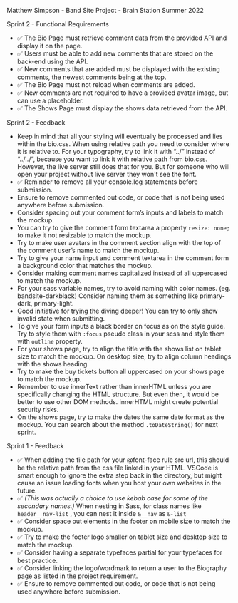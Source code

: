 Matthew Simpson - Band Site Project - Brain Station
Summer 2022

Sprint 2 - Functional Requirements

- ✅ The Bio Page must retrieve comment data from the provided API and display it on the page.
- ✅ Users must be able to add new comments that are stored on the back-end using the API.
- ✅ New comments that are added must be displayed with the existing comments, the newest comments being at the top.
- ✅ The Bio Page must not reload when comments are added.
- ✅ New comments are not required to have a provided avatar image, but can use a placeholder.
- ✅ The Shows Page must display the shows data retrieved from the API.

Sprint 2 - Feedback

- Keep in mind that all your styling will eventually be processed and lies within the bio.css. When using relative path you need to consider where it is relative to. For your typography, try to link it with “../” instead of “../../”, because you want to link it with relative path from bio.css. However, the live server still does that for you. But for someone who will open your project without live server they won't see the font.
- ✅ Reminder to remove all your console.log statements before submission.
- Ensure to remove commented out code, or code that is not being used anywhere before submission.
- Consider spacing out your comment form’s inputs and labels to match the mockup.
- You can try to give the comment form textarea a property `resize: none;` to make it not resizable to match the mockup.
- Try to make user avatars in the comment section align with the top of the comment user’s name to match the mockup.
- Try to give your name input and comment textarea in the comment form a background color that matches the mockup.
- Consider making comment names capitalized instead of all uppercased to match the mockup.
- For your sass variable names, try to avoid naming with color names. (eg. bandsite-darkblack) Consider naming them as something like primary-dark, primary-light.
- Good initiative for trying the diving deeper! You can try to only show invalid state when submitting.
- To give your form inputs a black border on focus as on the style guide. Try to style them with `:focus` pseudo class in your scss and style them with `outline` property.
- For your shows page, try to align the title with the shows list on tablet size to match the mockup. On desktop size, try to align column headings with the shows heading.
- Try to make the buy tickets button all uppercased on your shows page to match the mockup.
- Remember to use innerText rather than innerHTML unless you are specifically changing the HTML structure. But even then, it would be better to use other DOM methods. innerHTML might create potential security risks.
- On the shows page, try to make the dates the same date format as the mockup. You can search about the method `.toDateString()` for next sprint.

Sprint 1 - Feedback

- ✅ When adding the file path for your @font-face rule src url, this should be the relative path from the css file linked in your HTML. VSCode is smart enough to ignore the extra step back in the directory, but might cause an issue loading fonts when you host your own websites in the future.
- ✅ _(This was actually a choice to use kebab case for some of the secondary names.)_ When nesting in Sass, for class names like `header__nav-list` , you can nest it inside `&__nav` as `&-list`
- ✅ Consider space out elements in the footer on mobile size to match the mockup.
- ✅ Try to make the footer logo smaller on tablet size and desktop size to match the mockup.
- ✅ Consider having a separate typefaces partial for your typefaces for best practice.
- ✅ Consider linking the logo/wordmark to return a user to the Biography page as listed in the project requirement.
- ✅ Ensure to remove commented out code, or code that is not being used anywhere before submission.
